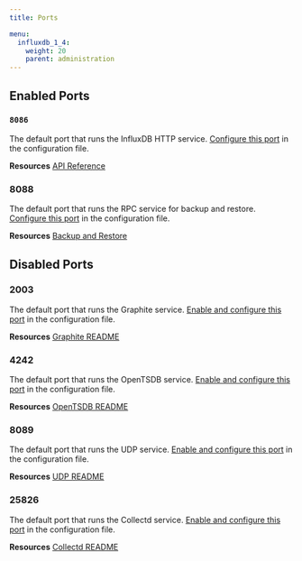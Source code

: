```yaml
---
title: Ports

menu:
  influxdb_1_4:
    weight: 20
    parent: administration
---
```


## Enabled Ports

### `8086`
The default port that runs the InfluxDB HTTP service.
[Configure this port](/influxdb/v1.4/administration/config/#bind-address-8086)
in the configuration file.

**Resources** [API Reference](/influxdb/v1.4/tools/api/)

### 8088
The default port that runs the RPC service for backup and restore.
[Configure this port](/influxdb/v1.4/administration/config/#bind-address-8088)
in the configuration file.

**Resources** [Backup and Restore](/influxdb/v1.4/administration/backup_and_restore/)

## Disabled Ports

### 2003

The default port that runs the Graphite service.
[Enable and configure this port](/influxdb/v1.4/administration/config/#bind-address-2003)
in the configuration file.

**Resources** [Graphite README](https://github.com/influxdata/influxdb/blob/master/services/graphite/README.md)

### 4242

The default port that runs the OpenTSDB service.
[Enable and configure this port](/influxdb/v1.4/administration/config/#bind-address-4242)
in the configuration file.

**Resources** [OpenTSDB README](https://github.com/influxdata/influxdb/blob/master/services/opentsdb/README.md)

### 8089

The default port that runs the UDP service.
[Enable and configure this port](/influxdb/v1.4/administration/config/#bind-address-8089)
in the configuration file.

**Resources** [UDP README](https://github.com/influxdata/influxdb/blob/master/services/udp/README.md)

### 25826

The default port that runs the Collectd service.
[Enable and configure this port](/influxdb/v1.4/administration/config/#bind-address-25826)
in the configuration file.

**Resources** [Collectd README](https://github.com/influxdata/influxdb/blob/master/services/collectd/README.md)
